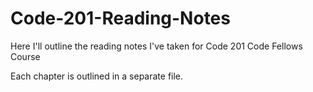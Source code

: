 # Code-201-Reading-Notes

Here I'll outline the reading notes I've taken for Code 201 Code Fellows Course

Each chapter is outlined in a separate file. 
